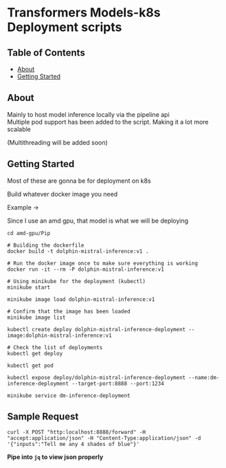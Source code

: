 # Transformers Models-k8s Deployment scripts 

## Table of Contents

- [About](#about)
- [Getting Started](#getting_started)

## About <a name = "about"></a>

Mainly to host model inference locally via the pipeline api <br>
Multiple pod support has been added to the script. Making it a lot more scalable

(Multithreading will be added soon)


## Getting Started <a name = "getting_started"></a>

Most of these are gonna be for deployment on k8s

Build whatever docker image you need

Example -> 

Since I use an amd gpu, that model is what we will be deploying


```
cd amd-gpu/Pip

# Building the dockerfile
docker build -t dolphin-mistral-inference:v1 . 

# Run the docker image once to make sure everything is working
docker run -it --rm -P dolphin-mistral-inference:v1

# Using minikube for the deployment (kubectl)
minikube start

minikube image load dolphin-mistral-inference:v1

# Confirm that the image has been loaded
minikube image list

kubectl create deploy dolphin-mistral-inference-deployment --image:dolphin-mistral-inference:v1

# Check the list of deployments
kubectl get deploy

kubectl get pod

kubectl expose deploy/dolphin-mistral-inference-deployment --name:dm-inference-deployment --target-port:8888 --port:1234

minikube service dm-inference-deployment
```


## Sample Request

`curl -X POST "http:localhost:8888/forward" -H "accept:application/json" -H "Content-Type:application/json" -d '{"inputs":"Tell me any 4 shades of blue"}' `

**Pipe into `jq` to view json properly**
